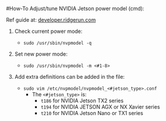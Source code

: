 #How-To Adjust/tune NVIDIA Jetson power model (cmd):

Ref guide at: [developer.ridgerun.com][1]

1. Check current power mode:
    - `sudo /usr/sbin/nvpmodel -q`

2. Set new power mode:
    - `sudo /usr/sbin/nvpmodel -m <#1-8>`

3. Add extra definitions can be added in the file:
    - `sudo vim /etc/nvpmodel/nvpmodel_<#jetson_type>.conf`
        - The `<#jetson_type>` is:
            - `t186` for NVIDIA Jetson TX2 series
            - `t194` for NVIDIA JETSON AGX or NX Xavier series
            - `t210` for NVIDIA Jetson Nano or TX1 series

[1]: <https://developer.ridgerun.com/wiki/index.php/Xavier/JetPack_4.1/Performance_Tuning/Tuning_Power> "developer.ridgerun.com"

